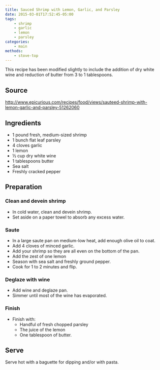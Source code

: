 ```yaml
---
title: Sauced Shrimp with Lemon, Garlic, and Parsley
date: 2015-03-01T17:52:45-05:00
tags:
    - shrimp
    - garlic
    - lemon
    - parsley
categories: 
    - main
methods:
    - stove-top
---
```



This recipe has been modified slightly to include the addition of dry white wine and reduction of butter from 3 to 1 tablespoons.

## Source

http://www.epicurious.com/recipes/food/views/sauteed-shrimp-with-lemon-garlic-and-parsley-51262060

## Ingredients

-   1 pound fresh, medium-sized shrimp
-   1 bunch flat leaf parsley
-   4 cloves garlic
-   1 lemon
-   ½ cup dry white wine
-   1 tablespoons butter
-   Sea salt
-   Freshly cracked pepper

## Preparation

### Clean and devein shrimp

-   In cold water, clean and devein shrimp.
-   Set aside on a paper towel to absorb any excess water.

### Saute

-   In a large saute pan on medium-low heat, add enough olive oil to
    coat.
-   Add 4 cloves of minced garlic.
-   Add your shrimp so they are all even on the bottom of the pan.
-   Add the zest of one lemon
-   Season with sea salt and freshly ground pepper.
-   Cook for 1 to 2 minutes and flip.

### Deglaze with wine

-   Add wine and deglaze pan.
-   Simmer until most of the wine has evaporated.

### Finish

-   Finish with:
    -   Handful of fresh chopped parsley
    -   The juice of the lemon
    -   One tablespoon of butter.

## Serve

Serve hot with a baguette for dipping and/or with pasta.
